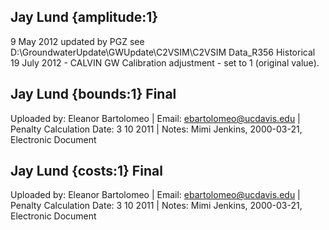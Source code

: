 ## Jay Lund {amplitude:1} 
9 May 2012 updated by PGZ see D:\GroundwaterUpdate\GWUpdate\C2VSIM\C2VSIM Data_R356 Historical 19 July 2012 - CALVIN GW Calibration adjustment - set to 1 (original value).

## Jay Lund {bounds:1} Final
Uploaded by: Eleanor Bartolomeo | Email: ebartolomeo@ucdavis.edu | Penalty Calculation Date: 3 10 2011 |  Notes: 
Mimi Jenkins, 2000-03-21, Electronic Document

## Jay Lund {costs:1} Final
Uploaded by: Eleanor Bartolomeo | Email: ebartolomeo@ucdavis.edu | Penalty Calculation Date: 3 10 2011 |  Notes: 
Mimi Jenkins, 2000-03-21, Electronic Document
